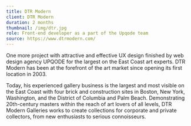 ```yaml
---
title: DTR Modern
client: DTR Modern
duration: 2 months
thumbnail: /img/dtr.jpg
role: Front-end developer as a part of the Upqode team
source: https://www.dtrmodern.com/
---
```


One more project with attractive and effective UX design finished by web
design agency UPQODE for the largest on the East Coast art experts. DTR Modern
has been at the forefront of the art market since opening its first location
in 2003.


Today, his experienced gallery business is the largest and most visible on the East Coast with four brick and construction sites in Boston, New York, Washington, and the District of Columbia and Palm Beach. Demonstrating 20th-century masters within the reach of art lovers of all levels, DTR Modern Galleries works to create collections for corporate and private collectors, from new enthusiasts to serious connoisseurs.

